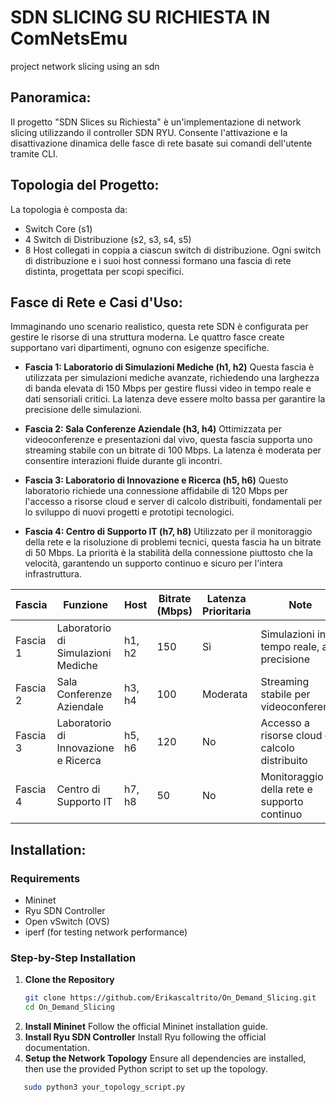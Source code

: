 # SDN SLICING SU RICHIESTA IN ComNetsEmu
project network slicing using an sdn

## Panoramica:
Il progetto "SDN Slices su Richiesta" è un'implementazione di network slicing utilizzando il controller SDN RYU. Consente l'attivazione e la disattivazione dinamica delle fasce di rete basate sui comandi dell'utente tramite CLI.

## Topologia del Progetto:
La topologia è composta da:
- Switch Core (s1)
- 4 Switch di Distribuzione (s2, s3, s4, s5)
- 8 Host collegati in coppia a ciascun switch di distribuzione.
Ogni switch di distribuzione e i suoi host connessi formano una fascia di rete distinta, progettata per scopi specifici.

## Fasce di Rete e Casi d'Uso:
Immaginando uno scenario realistico, questa rete SDN è configurata per gestire le risorse di una struttura moderna. Le quattro fasce create supportano vari dipartimenti, ognuno con esigenze specifiche.
- **Fascia 1: Laboratorio di Simulazioni Mediche (h1, h2)**
  Questa fascia è utilizzata per simulazioni mediche avanzate, richiedendo una larghezza di banda elevata di 150 Mbps per gestire flussi video in tempo reale e dati sensoriali critici. La latenza deve essere molto bassa per garantire la precisione delle simulazioni.

- **Fascia 2: Sala Conferenze Aziendale (h3, h4)**
  Ottimizzata per videoconferenze e presentazioni dal vivo, questa fascia supporta uno streaming stabile con un bitrate di 100 Mbps. La latenza è moderata per consentire interazioni fluide durante gli incontri.

- **Fascia 3: Laboratorio di Innovazione e Ricerca (h5, h6)**
  Questo laboratorio richiede una connessione affidabile di 120 Mbps per l'accesso a risorse cloud e server di calcolo distribuiti, fondamentali per lo sviluppo di nuovi progetti e prototipi tecnologici.

- **Fascia 4: Centro di Supporto IT (h7, h8)**
  Utilizzato per il monitoraggio della rete e la risoluzione di problemi tecnici, questa fascia ha un bitrate di 50 Mbps. La priorità è la stabilità della connessione piuttosto che la velocità, garantendo un supporto continuo e sicuro per l'intera infrastruttura.

| Fascia   | Funzione                              | Host       | Bitrate (Mbps) | Latenza Prioritaria | Note                                           |
|----------|---------------------------------------|------------|----------------|---------------------|------------------------------------------------|
| Fascia 1 | Laboratorio di Simulazioni Mediche     | h1, h2     | 150            | Sì                  | Simulazioni in tempo reale, alta precisione     |
| Fascia 2 | Sala Conferenze Aziendale              | h3, h4     | 100            | Moderata            | Streaming stabile per videoconferenze           |
| Fascia 3 | Laboratorio di Innovazione e Ricerca   | h5, h6     | 120            | No                  | Accesso a risorse cloud e calcolo distribuito   |
| Fascia 4 | Centro di Supporto IT                  | h7, h8     | 50             | No                  | Monitoraggio della rete e supporto continuo     |


## Installation:

### Requirements
- Mininet
- Ryu SDN Controller
- Open vSwitch (OVS)
- iperf (for testing network performance)

### Step-by-Step Installation

1. **Clone the Repository**
   ```bash
   git clone https://github.com/Erikascaltrito/On_Demand_Slicing.git
   cd On_Demand_Slicing
   
2.	**Install Mininet** Follow the official Mininet installation guide.
3.	**Install Ryu SDN Controller** Install Ryu following the official documentation.
4.	**Setup the Network Topology** Ensure all dependencies are installed, then use the provided Python script to set up the topology.
```bash
   sudo python3 your_topology_script.py


